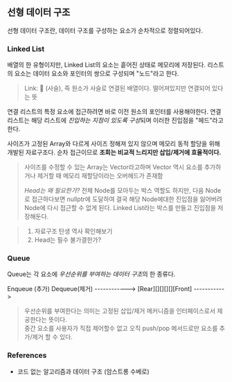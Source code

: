 ## 선형 데이터 구조
선형 데이터 구조란, 데이터 구조를 구성하는 요소가 순차적으로 정렬되어있다.

### Linked List
배열의 한 유형이지만, Linked List의 요소는 흩어진 상태로 메모리에 저장된다.
리스트의 요소는 데이터 요소와 포인터의 쌍으로 구성되며 "노드"라고 한다.
> Link: 🔗 (사슬), 즉 원소가 사슬로 연결된 배열이다. 떨어져있지만 연결되어 있다는 뜻

연결 리스트의 특정 요소에 접근하려면 바로 이전 원소의 포인터를 사용해야한다.
연결 리스트는 해당 리스트에 *진입하는 지점이 있도록 구성*되며 이러한 진입점을 "헤드"라고 한다.

사이즈가 고정된 Array와 다르게 사이즈 정해져 있지 않으며 메모리 동적 할당을 위해 개발된 자료구조다.
순차 접근이므로 **조회는 비교적 느리지만 삽입/제거에 효율적이다.**
> 사이즈를 수정할 수 있는 Array는 Vector라고하며 Vector 역시 요소를 추가하거나 제거할 때 메모리 재할당이라는 오버헤드가 존재함
>
> *Head는 왜 필요한가?*
> 전체 Node를 모아두는 박스 역할도 하지만, 다음 Node로 접근하다보면 nullptr에 도달하여 결국 해당 Node에대한 진입점을 잃어버려 Node에 다시 접근할 수 없게 된다.
> Linked List라는 박스를 만들고 진입점을 저장해둔다.

> 1. 자료구조 탄생 역사 확인해보기
> 2. Head는 필수 불가결한가?


### Queue
Queue는 각 요소에 *우선순위를 부여하는 데이터 구조*의 한 종류다.

Enqueue (추가)                       Dequeue(제거)
------------> [Rear][][][][][Front] ----------->

> 우선순위를 부여한다는 의미는 고정된 삽입/제거 메커니즘을 인터페이스로서 제공한다는 뜻이다.\
> 중간 요소를 사용자가 직접 제어할수 없고 오직 push/pop 메서드로만 요소를 추가/제거 할 수 있다.




### References
- 코드 없는 알고리즘과 데이터 구조 (암스트롱 수베로)
